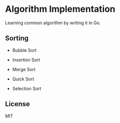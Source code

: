 # Algorithm Implementation

Learning common algorithm by writing it in Go.

## Sorting

- Bubble Sort

- Insertion Sort

- Merge Sort

- Quick Sort

- Selection Sort

## License

MIT
